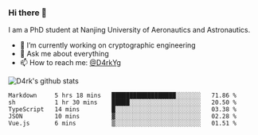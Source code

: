 ### Hi there 👋

I am a PhD student at Nanjing University of Aeronautics and Astronautics.

- 🔭 I’m currently working on cryptographic engineering
- 💬 Ask me about everything
- 📫 How to reach me: [@D4rkYg](https://twitter.com/D4rkYg)

![D4rk's github stats](https://github-readme-stats.vercel.app/api?username=dd4rk&show_icons=true&title_color=fff&icon_color=79ff97&text_color=9f9f9f&bg_color=151515)

<!--START_SECTION:waka-->
```text
Markdown     5 hrs 18 mins   ██████████████████░░░░░░░   71.86 % 
sh           1 hr 30 mins    █████░░░░░░░░░░░░░░░░░░░░   20.50 % 
TypeScript   14 mins         █░░░░░░░░░░░░░░░░░░░░░░░░   03.38 % 
JSON         10 mins         ▓░░░░░░░░░░░░░░░░░░░░░░░░   02.28 % 
Vue.js       6 mins          ▒░░░░░░░░░░░░░░░░░░░░░░░░   01.51 % 
```
<!--END_SECTION:waka-->
